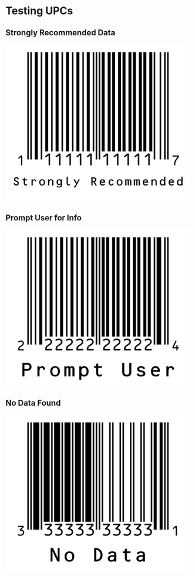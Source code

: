 # Testing UPCs

## Strongly Recommended Data
![Strongly Recommended](./strongly-recommended.jpg)

## Prompt User for Info
![Prompt User](./prompt-user.jpg)

## No Data Found
![No Data](./no-data.jpg)
